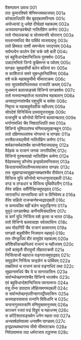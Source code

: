 वैशम्पायन उवाच	001  
ततः कुमारविषये श्रेणिमन्तमथाजयत्	001a  
कोसलाधिपतिं चैव बृहद्बलमरिन्दमः	001c  
अयोध्यायां तु धर्मज्ञं दीर्घप्रज्ञं महाबलम्	002a  
अजयत्पाण्डवश्रेष्ठो नातितीव्रेण कर्मणा	002c  
ततो गोपालकच्छं च सोत्तमानपि चोत्तरान्	003a  
मल्लानामधिपं चैव पार्थिवं व्यजयत्प्रभुः	003c  
ततो हिमवतः पार्श्वे समभ्येत्य जरद्गवम्	004a  
सर्वमल्पेन कालेन देशं चक्रे वशे बली	004c  
एवं बहुविधान्देशान्विजित्य पुरुषर्षभः	005a  
उन्नाटमभितो जिग्ये कुक्षिमन्तं च पर्वतम्	005c  
पाण्डवः सुमहावीर्यो बलेन बलिनां वरः	005e  
स काशिराजं समरे सुबन्धुमनिवर्तिनम्	006a  
वशे चक्रे महाबाहुर्भीमो भीमपराक्रमः	006c  
ततः सुपार्श्वमभितस्तथा राजपतिं क्रथम्	007a  
युध्यमानं बलात्सङ्ख्ये विजिग्ये पाण्डवर्षभः	007c  
ततो मत्स्यान्महातेजा मलयांश्च महाबलान्	008a  
अनवद्यान्गयांश्चैव पशुभूमिं च सर्वशः	008c  
निवृत्य च महाबाहुर्मदर्वीकं महीधरम्	009a  
सोपदेशं विनिर्जित्य प्रययावुत्तरामुखः	009c  
वत्सभूमिं च कौन्तेयो विजिग्ये बलवान्बलात्	009e  
भर्गाणामधिपं चैव निषादाधिपतिं तथा	010a  
विजिग्ये भूमिपालांश्च मणिमत्प्रमुखान्बहून्	010c  
ततो दक्षिणमल्लांश्च भोगवन्तं च पाण्डवः	011a  
तरसैवाजयद्भीमो नातितीव्रेण कर्मणा	011c  
शर्मकान्वर्मकांश्चैव सान्त्वेनैवाजयत्प्रभुः	012a  
वैदेहकं च राजानं जनकं जगतीपतिम्	012c  
विजिग्ये पुरुषव्याघ्रो नातितीव्रेण कर्मणा	012e  
वैदेहस्थस्तु कौन्तेय इन्द्रपर्वतमन्तिकात्	013a  
किरातानामधिपतीन्व्यजयत्सप्त पाण्डवः	013c  
ततः सुह्मान्प्राच्यसुह्मान्समक्षांश्चैव वीर्यवान्	014a  
विजित्य युधि कौन्तेयो मागधानुपयाद्बली	014c  
दण्डं च दण्डधारं च विजित्य पृथिवीपतीन्	015a  
तैरेव सहितः सर्वैर्गिरिव्रजमुपाद्रवत्	015c  
जारासन्धिं सान्त्वयित्वा करे च विनिवेश्य ह	016a  
तैरेव सहितो राजन्कर्णमभ्यद्रवद्बली	016c  
स कम्पयन्निव महीं बलेन चतुरङ्गिणा	017a  
युयुधे पाण्डवश्रेष्ठः कर्णेनामित्रघातिना	017c  
स कर्णं युधि निर्जित्य वशे कृत्वा च भारत	018a  
ततो विजिग्ये बलवान्राज्ञः पर्वतवासिनः	018c  
अथ मोदागिरिं चैव राजानं बलवत्तरम्	019a  
पाण्डवो बाहुवीर्येण निजघान महामृधे	019c  
ततः पौण्ड्राधिपं वीरं वासुदेवं महाबलम्	020a  
कौशिकीकच्छनिलयं राजानं च महौजसम्	020c  
उभौ बलवृतौ वीरावुभौ तीव्रपराक्रमौ	021a  
निर्जित्याजौ महाराज वङ्गराजमुपाद्रवत्	021c  
समुद्रसेनं निर्जित्य चन्द्रसेनं च पार्थिवम्	022a  
ताम्रलिप्तं च राजानं काचं वङ्गाधिपं तथा	022c  
सुह्मानामधिपं चैव ये च सागरवासिनः	023a  
सर्वान्म्लेच्छगणांश्चैव विजिग्ये भरतर्षभः	023c  
एवं बहुविधान्देशान्विजित्य पवनात्मजः	024a  
वसु तेभ्य उपादाय लौहित्यमगमद्बली	024c  
स सर्वान्म्लेच्छनृपतीन्सागरद्वीपवासिनः	025a  
करमाहारयामास रत्नानि विविधानि च	025c  
चन्दनागुरुवस्त्राणि मणिमुक्तमनुत्तमम्	026a  
काञ्चनं रजतं वज्रं विद्रुमं च महाधनम्	026c  
स कोटिशतसङ्ख्येन धनेन महता तदा	027a  
अभ्यवर्षदमेयात्मा धनवर्षेण पाण्डवम्	027c  
इन्द्रप्रस्थमथागम्य भीमो भीमपराक्रमः	028a  
निवेदयामास तदा धर्मराजाय तद्धनम्स	028c  
